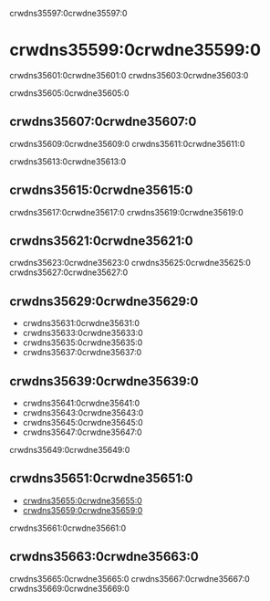 crwdns35597:0crwdne35597:0
# crwdns35599:0crwdne35599:0

crwdns35601:0crwdne35601:0 crwdns35603:0crwdne35603:0


crwdns35605:0crwdne35605:0
## crwdns35607:0crwdne35607:0
crwdns35609:0crwdne35609:0 crwdns35611:0crwdne35611:0

crwdns35613:0crwdne35613:0

## crwdns35615:0crwdne35615:0
crwdns35617:0crwdne35617:0 crwdns35619:0crwdne35619:0

## crwdns35621:0crwdne35621:0
crwdns35623:0crwdne35623:0 crwdns35625:0crwdne35625:0 crwdns35627:0crwdne35627:0

## crwdns35629:0crwdne35629:0
* crwdns35631:0crwdne35631:0
* crwdns35633:0crwdne35633:0
* crwdns35635:0crwdne35635:0
* crwdns35637:0crwdne35637:0

## crwdns35639:0crwdne35639:0
* crwdns35641:0crwdne35641:0
* crwdns35643:0crwdne35643:0
* crwdns35645:0crwdne35645:0
* crwdns35647:0crwdne35647:0

crwdns35649:0crwdne35649:0
## crwdns35651:0crwdne35651:0
* [crwdns35655:0crwdne35655:0](crwdns35653:0crwdne35653:0)
* [crwdns35659:0crwdne35659:0](crwdns35657:0crwdne35657:0)

crwdns35661:0crwdne35661:0
## crwdns35663:0crwdne35663:0
crwdns35665:0crwdne35665:0 crwdns35667:0crwdne35667:0 crwdns35669:0crwdne35669:0





<!-- 
> See the [style guide](https://the-turing-way.netlify.app/community-handbook/style/style-crossref.html) for The Turing Way's recommendations on cross referencing.
> To include an image in your writing, use the MyST directive shown below. 
> Remember to add your image to the `figures` [folder](https://github.com/alan-turing-institute/the-turing-way/tree/main/book/website/figures) and use the correct path, else it will not be displayed.

```{figure} ../../figures/image-name.png
---
name: image-name
alt: describe your image for readers who rely on screen readers
---
Your image caption here
```

> To include code blocks, simply enclose your code in three sets of backticks shown below.

```
def simple_function():
    pass
```

> To include an admonition or to highlight a block of text that exists slightly apart from the narrative of your section, use the directive shown below. Jupyter Book's [documentation](https://jupyterbook.org/content/content-blocks.html#) has other useful examples.

```{note}
Here is a note!
```




<!-- IMPORTANT!

- Use this template to create your chapter's subchapters.
- Refrain from writing very long subchapters as readers may be unwilling to read them. Rather, you should split long subchapters into smaller subchapters if necessary.



BEFORE YOU GO

- Have a look at the Style Guide and the Maintaining Consistency chapters to ensure that you have followed the relevant recommendations on
  - Avoiding HTML
  - Consecutive headers
  - Labels and cross referencing
  - Using images
  - Latin abbreviations
  - References and citations
  - Title casing
  - Matching headers with reference in table of content

-->
